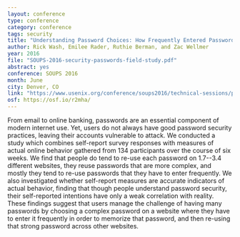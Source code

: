 ```yaml
---
layout: conference
type: conference
category: conference
tags: security
title: "Understanding Password Choices: How Frequently Entered Passwords are Re-used Across Websites"
author: Rick Wash, Emilee Rader, Ruthie Berman, and Zac Wellmer
year: 2016
file: "SOUPS-2016-security-passwords-field-study.pdf"
abstract: yes
conference: SOUPS 2016
month: June
city: Denver, CO
link: "https://www.usenix.org/conference/soups2016/technical-sessions/presentation/wash"
osf: https://osf.io/r2mha/
---
```



From email to online banking, passwords are an essential component of modern internet use.  Yet, users do not always have good password security practices, leaving their accounts vulnerable to attack.  We conducted a study which combines self-report survey responses with measures of actual online behavior gathered from 134 participants over the course of six weeks.  We find that people do tend to re-use each password on 1.7--3.4 different websites, they reuse passwords that are more complex, and mostly they tend to re-use passwords that they have to enter frequently.  We also investigated whether self-report measures are accurate indicators of actual behavior, finding that though people understand password security, their self-reported intentions have only a weak correlation with reality. These findings suggest that users manage the challenge of having many passwords by choosing a complex password on a website where they have to enter it frequently in order to memorize that password, and then re-using that strong password across other websites.